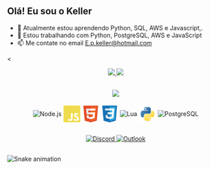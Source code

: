 ## Olá! Eu sou o Keller

- 👀 Atualmente estou aprendendo  Python, SQL, AWS e Javascript,.
- 🌱 Estou trabalhando com Python, PostgreSQL, AWS e JavaScript
- 📫 Me contate no email E.p.keller@hotmail.com


<<div align="center">
  <a href="https://github.com/kellao998">
    <img height="180em" src="https://github-readme-stats.vercel.app/api?username=kellao998&show_icons=true&theme=dracula&include_all_commits=true&count_private=true"/>
    <img height="180em" src="https://github-readme-stats.vercel.app/api/top-langs/?username=kellao998&layout=compact&langs_count=10&theme=dracula"/>
  </a>
</div>

<br/>

<div align="center">
  <img src="https://github-profile-trophy.vercel.app/?username=kellao998&theme=dracula&column=4&margin-w=15&margin-h=15" />
</div>

<br/>

<div align="center">
  <img align="center" alt="Node.js" height="40" width="40" src="https://cdn.jsdelivr.net/gh/devicons/devicon/icons/nodejs/nodejs-original.svg">
  <img align="center" alt="JavaScript" height="40" width="40" src="https://raw.githubusercontent.com/devicons/devicon/master/icons/javascript/javascript-plain.svg">
  <img align="center" alt="HTML" height="40" width="40" src="https://raw.githubusercontent.com/devicons/devicon/master/icons/html5/html5-original.svg">
  <img align="center" alt="CSS" height="40" width="40" src="https://raw.githubusercontent.com/devicons/devicon/master/icons/css3/css3-original.svg">
  <img align="center" alt="Lua" height="40" width="40" src="https://cdn.jsdelivr.net/gh/devicons/devicon/icons/lua/lua-original-wordmark.svg">
  <img align="center" alt="Python" height="40" width="40" src="https://raw.githubusercontent.com/devicons/devicon/master/icons/python/python-original.svg">
  <img align="center" alt="PostgreSQL" height="40" width="40" src="https://cdn.jsdelivr.net/gh/devicons/devicon/icons/postgresql/postgresql-original.svg">
</div>

##

<div align="center"> 
  <a href="https://discord.gg/5TRY9pKycE" target="_blank">
    <img src="https://img.shields.io/badge/Discord-7289DA?style=for-the-badge&logo=discord&logoColor=white" alt="Discord">
  </a>
  <a href="mailto:e.p.keller@hotmail.com" target="_blank">
    <img src="https://img.shields.io/badge/Outlook-0078D4?style=for-the-badge&logo=microsoft-outlook&logoColor=white" alt="Outlook">
  </a>
</div>

##

<!-- Snake animation (verifique se o GitHub Pages está configurado corretamente) -->
![Snake animation](https://github.com/kellao998/kellao998/blob/output/github-contribution-grid-snake.svg)
